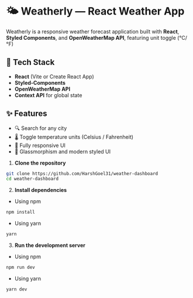 # 🌤️ Weatherly — React Weather App

Weatherly is a responsive weather forecast application built with **React**, **Styled Components**, and **OpenWeatherMap API**, featuring unit toggle (°C/°F)

## 🧰 Tech Stack

- **React** (Vite or Create React App)
- **Styled-Components**
- **OpenWeatherMap API**
- **Context API** for global state

## ✨ Features

- 🔍 Search for any city
- 🌡️ Toggle temperature units (Celsius / Fahrenheit)
- 📱 Fully responsive UI
- 🌈 Glassmorphism and modern styled UI

1. **Clone the repository**

```bash
git clone https://github.com/HarshGoel31/weather-dashboard
cd weather-dashboard
```

2. **Install dependencies**

- Using npm 
```bash
npm install
```
- Using yarn 
```bash
yarn
```

3. **Run the development server**

- Using npm 
```bash
npm run dev
```
- Using yarn 
```bash
yarn dev
```

